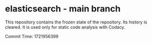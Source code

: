 # elasticsearch - main branch

This repository contains the frozen state of the repository.
Its history is cleared. It is used only for static code
analysis with Codacy.

Commit Time: 1721956399